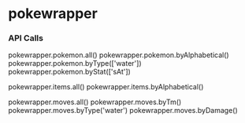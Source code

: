 # pokewrapper


### API Calls

pokewrapper.pokemon.all()
pokewrapper.pokemon.byAlphabetical()
pokewrapper.pokemon.byType(['water'])
pokewrapper.pokemon.byStat(['sAt'])

pokewrapper.items.all()
pokewrapper.items.byAlphabetical()

pokewrapper.moves.all()
pokewrapper.moves.byTm()
pokewrapper.moves.byType('water')
pokewrapper.moves.byDamage()
